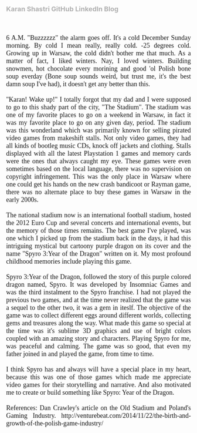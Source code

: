 <html lang="en-US">
<html>
<head>
 <title>  Karan Shastri </title>
</head>
 <h1 style="font-family:tahoma;">
<h1 style="text-align:centre;">
  <font size="4"><a href="https://karanrshastri.github.io/"> Karan Shastri </a>
 <style>
  a:link {
    color: 	#B0B0B0 ;
    background-color: transparent;
    text-decoration: none;
} 
a:visited {
    color: 	#B0B0B0 ;
    background-color: transparent;
    text-decoration: none;
}
a:hover {
    color: 	#383838 ;
    background-color: transparent;
    text-decoration: underline;
}
 </style Spy
 <h2><a href="https://github.com/karanrshastri">GitHub</a>  <a href="https://in.linkedin.com/in/karan-shastri-4ab93372"> LinkedIn </a> <a href="https://karanrshastri.github.io/blog/"> Blog </a> </h2>
<body>
<br>

  <p align="justify", style="font-family:tahoma;">
6 A.M. "Buzzzzzz" the alarm goes off. It's a cold December Sunday morning. By cold I mean really, really cold. -25 degrees cold. Growing up in Warsaw, the cold didn't bother me that much. As a matter of fact, I liked winters. Nay, I loved winters. Building snowmen, hot chocolate every morining and good 'ol Polish bone soup everday (Bone soup sounds weird, but trust me, it's the best damn soup I've had), it doesn't get any better than this.</br>
<br>
"Karan! Wake up!" I totally forgot that my dad and I were supposed to go to this shady part of the city, "The Stadium". The stadium was one of my favorite places to go on a weekend in Warsaw, in fact it was my favorite place to go on any given day, period. The stadium was this wonderland which was primarily known for selling pirated video games from makeshift stalls. Not only video games, they had all kinds of bootleg music CDs, knock off jackets and clothing. Stalls displayed with all the latest Playstation 1 games and memory cards were the ones that always caught my eye. These games were even sometimes based on the local language, there was no supervision on copyright infringement. This was the only place in Warsaw where one could get his hands on the new crash bandicoot or Rayman game, there was no alternate place to buy these games in Warsaw in the early 2000s. </br>
<br>
The national stadium now is an international football stadium, hosted the 2012 Euro Cup and several concerts and international events, but the memory of those times remains. The best game I've played, was one which I picked up from the stadium back in the days, it had this intriguing mystical but cartoony purple dragon on its cover and the name "Spyro 3:Year of the Dragon" written on it. My most profound childhood memories include playing this game. </br>
<br>
Spyro 3:Year of the Dragon, followed the story of this purple colored dragon named, Spyro. It was developed by Insomniac Games and was the third instalment to the Spyro franchise. I had not played the previous two games, and at the time never realized that the game was a sequel to the other two, it was a gem in iteslf. The objective of the game was to collect different eggs around different worlds, collecting gems and treasures along the way. What made this game so special at the time was it's sublime 3D graphics and use of bright colors coupled with an amazing story and characters. Playing Spyro for me, was peaceful and calming. The game was so good, that even my father joined in and played the game, from time to time. </br>
<br>
I think Spyro has and always will have a special place in my heart, because this was one of those games which made me appreciate video games for their storytelling and narrative. And also motivated me to create or build something like Spyro: Year of the Dragon.
</br>
<br>
References: Dan Crawley's article on the Old Stadium and Poland's Gaming Industry. 
http://venturebeat.com/2014/11/22/the-birth-and-growth-of-the-polish-game-industry/
  <br>
  
  <br>
  
   </body>

